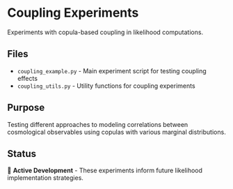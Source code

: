 # Coupling Experiments

Experiments with copula-based coupling in likelihood computations.

## Files

- `coupling_example.py` - Main experiment script for testing coupling effects
- `coupling_utils.py` - Utility functions for coupling experiments

## Purpose

Testing different approaches to modeling correlations between cosmological 
observables using copulas with various marginal distributions.

## Status

🔬 **Active Development** - These experiments inform future likelihood 
implementation strategies.
